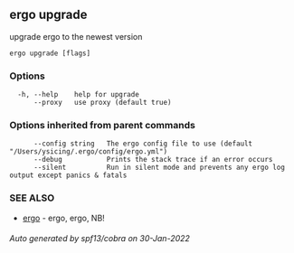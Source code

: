 ## ergo upgrade

upgrade ergo to the newest version

```
ergo upgrade [flags]
```

### Options

```
  -h, --help    help for upgrade
      --proxy   use proxy (default true)
```

### Options inherited from parent commands

```
      --config string   The ergo config file to use (default "/Users/ysicing/.ergo/config/ergo.yml")
      --debug           Prints the stack trace if an error occurs
      --silent          Run in silent mode and prevents any ergo log output except panics & fatals
```

### SEE ALSO

* [ergo](ergo.md)	 - ergo, ergo, NB!

###### Auto generated by spf13/cobra on 30-Jan-2022
